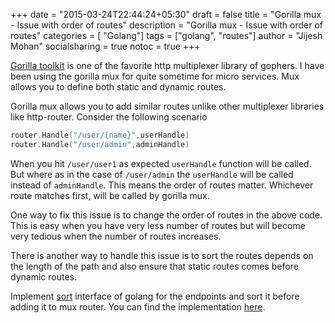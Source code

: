 +++
date = "2015-03-24T22:44:24+05:30"
draft = false
title = "Gorilla mux - Issue with order of routes"
description = "Gorilla mux - Issue with order of routes"
categories = [ "Golang"]
tags = ["golang", "routes"]
author = "Jijesh Mohan"
socialsharing = true
notoc = true
+++

[Gorilla toolkit](gorillatoolkit.org) is one of the favorite http multiplexer library of gophers. I have been using the gorilla mux for quite sometime for micro services.
Mux allows you to define both static and dynamic routes.

Gorilla mux allows you to add similar routes unlike other multiplexer libraries like http-router. Consider the following scenario

```go
router.Handle("/user/{name}",userHandle)
router.Handle("/user/admin",adminHandle)
```

When you hit ``/user/user1`` as expected ```userHandle``` function will be called.
But where as in the case of ```/user/admin``` the ```userHandle``` will be called instead of ```adminHandle```. This means the order of routes matter. Whichever route matches first, will be called by gorilla mux.

One way to fix this issue is to change the order of routes in the above code. This is easy when you have very less number of routes but will become very tedious when the number of routes increases.

There is another way to handle this issue is to sort the routes depends on the length of the path and also ensure that static routes comes before dynamic routes.

Implement [sort](https://golang.org/src/sort/sort.go#12) interface of golang for the endpoints and sort it before adding it to mux router. You can find the implementation  [here](https://github.com/jijeshmohan/janus/blob/master/rest/endpoint.go).
